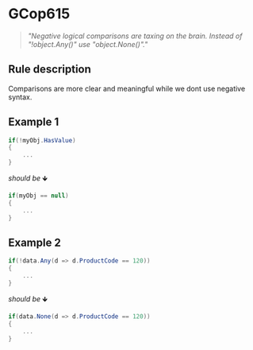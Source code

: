 ﻿# GCop615

> *"Negative logical comparisons are taxing on the brain. Instead of "!object.Any()" use "object.None()"."*


## Rule description
Comparisons are more clear and meaningful while we dont use negative syntax.

## Example 1
```csharp
if(!myObj.HasValue)
{
    ...
}
```
*should be* 🡻

```csharp
if(myObj == null)
{
    ...
}
```
## Example 2
```csharp
if(!data.Any(d => d.ProductCode == 120))
{
    ...
}                    
```
*should be* 🡻

```csharp
if(data.None(d => d.ProductCode == 120))
{
    ...
} 
```
